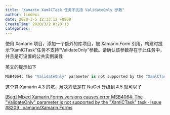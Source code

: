 ```yaml
---
title: "Xamarin XamlCTask 任务不支持 ValidateOnly 参数"
author: lindexi
date: 2020-3-5 12:33:12 +0800
CreateTime: 2020/3/2 8:23:13
categories: 
---
```


使用 Xamarin 项目，添加一个额外的库项目，被 Xamarin.Form 引用，构建时提示“XamlCTask”任务不支持“ValidateOnly”参数。请确认该参数存在于此任务中，并且是可设置的公共实例属性

<!--more-->


<!-- CreateTime:2020/3/2 8:23:13 -->

<!-- 发布 -->

英文的提示如下

```csharp
MSB4064: The "ValidateOnly" parameter is not supported by the "XamlCTask" task
```

这个算 Xamarin 4.3 的坑，解决方法是在 NuGet 升级到 4.5 就可以了

[[Bug] Mixed Xamarin.Forms versions causes error MSB4064: The "ValidateOnly" parameter is not supported by the "XamlCTask" task · Issue #8209 · xamarin/Xamarin.Forms](https://github.com/xamarin/Xamarin.Forms/issues/8209 )

